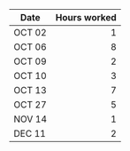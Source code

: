 
| Date   | Hours worked |
|--------|-------------:|
| OCT 02 | 1            |
| OCT 06 | 8            |
| OCT 09 | 2            |
| OCT 10 | 3            |
| OCT 13 | 7            |
| OCT 27 | 5            |
| NOV 14 | 1            |
| DEC 11 | 2            |
